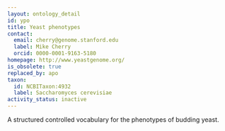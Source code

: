 ```yaml
---
layout: ontology_detail
id: ypo
title: Yeast phenotypes
contact:
  email: cherry@genome.stanford.edu
  label: Mike Cherry
  orcid: 0000-0001-9163-5180
homepage: http://www.yeastgenome.org/
is_obsolete: true
replaced_by: apo
taxon:
  id: NCBITaxon:4932
  label: Saccharomyces cerevisiae
activity_status: inactive
---
```


A structured controlled vocabulary for the phenotypes of budding yeast.
